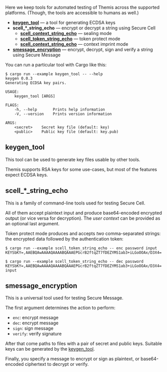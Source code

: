 Here we keep tools for automated testing of Themis
across the supported platforms.
(Though, the tools are accessible to humans as well.)

- [**keygen_tool**](keygen.rs) —
  a tool for generating ECDSA keys 
- <b>scell_*_string_echo</b> —
  encrypt or decrypt a string using Secure Cell
  - [**scell_context_string_echo**](scell_context_string_echo.rs) —
    sealing mode
  - [**scell_token_string_echo**](scell_token_string_echo.rs) —
    token protect mode
  - [**scell_context_string_echo**](scell_context_string_echo.rs) —
    context imprint mode
- [**smessage_encryption**](smessage_encryption.rs) —
  encrypt, decrypt, sign and verify a string using Secure Message

You can run a particular tool with Cargo like this:

```
$ cargo run --example keygen_tool -- --help
keygen 0.0.3
Generating ECDSA key pairs.

USAGE:
    keygen_tool [ARGS]

FLAGS:
    -h, --help       Prints help information
    -V, --version    Prints version information

ARGS:
    <secret>    Secret key file (default: key)
    <public>    Public key file (default: key.pub)
```


## keygen_tool

This tool can be used to generate key files usable by other tools.

Themis supports RSA keys for some use-cases,
but most of the features expect ECDSA keys.


## scell_*_string_echo

This is a family of command-line tools used for testing Secure Cell.

All of them accept plaintext input and produce base64-encoded encrypted output
(or vice versa for decryption).
The _user context_ can be provided as an optional last argument.

Token protect mode produces and accepts _two_ comma-separated strings:
the encrypted data followed by the authentication token:

```
$ cargo run --example scell_token_string_echo -- enc password input
KEYSbKY=,AAEBQAwAAAAQAAAABQAAAEPGcrB2ftqZT7fDEZYMS1ab3+iLGoOOAx/D3X4=

$ cargo run --example scell_token_string_echo -- dec password KEYSbKY=,AAEBQAwAAAAQAAAABQAAAEPGcrB2ftqZT7fDEZYMS1ab3+iLGoOOAx/D3X4=
input
```


## smessage_encryption

This is a universal tool used for testing Secure Message.

The first argument determines the action to perform:

- `enc`: encrypt message
- `dec`: encrypt message
- `sign`: sign message
- `verify`: verify signature

After that come paths to files with a pair of secret and public keys.
Suitable keys can be generated by the [keygen_tool](#keygen_tool).

Finally, you specify a message to encrypt or sign as plaintext,
or base64-encoded ciphertext to decrypt or verify.
